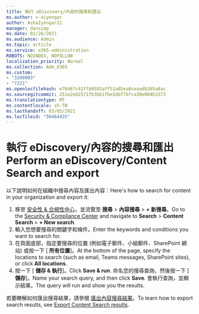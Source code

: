 ```yaml
---
title: 執行 eDiscovery/內容的搜尋和匯出
ms.author: v-aiyengar
author: AshaIyengar21
manager: dansimp
ms.date: 02/26/2021
ms.audience: Admin
ms.topic: article
ms.service: o365-administration
ROBOTS: NOINDEX, NOFOLLOW
localization_priority: Normal
ms.collection: Adm_O365
ms.custom:
- "3200003"
- "7221"
ms.openlocfilehash: e76467c42ffb9583aff51a05ea8ceaadb265a8ac
ms.sourcegitcommit: 251e2e82571fb3bb1fbe3dbf7bfca30e004b3373
ms.translationtype: MT
ms.contentlocale: zh-TW
ms.lasthandoff: 03/05/2021
ms.locfileid: "50464435"
---
```

# <a name="perform-an-ediscoverycontent-search-and-export"></a><span data-ttu-id="a7502-102">執行 eDiscovery/內容的搜尋和匯出</span><span class="sxs-lookup"><span data-stu-id="a7502-102">Perform an eDiscovery/Content Search and export</span></span>

<span data-ttu-id="a7502-103">以下說明如何在組織中搜尋內容及匯出內容：</span><span class="sxs-lookup"><span data-stu-id="a7502-103">Here's how to search for content in your organization and export it:</span></span>

1. <span data-ttu-id="a7502-104">移至 [安全性 & 合規性中心](https://go.microsoft.com/fwlink/?linkid=2086958)，並流覽至 **搜尋**  >  **內容搜尋**  >  **+ 新搜尋**。</span><span class="sxs-lookup"><span data-stu-id="a7502-104">Go to the [Security & Compliance Center](https://go.microsoft.com/fwlink/?linkid=2086958) and navigate to **Search** > **Content Search** > **+ New search**.</span></span>
1. <span data-ttu-id="a7502-105">輸入您想要搜尋的關鍵字和條件。</span><span class="sxs-lookup"><span data-stu-id="a7502-105">Enter the keywords and conditions you want to search for.</span></span>
1. <span data-ttu-id="a7502-106">在頁面底部，指定要搜尋的位置 (例如電子郵件、小組郵件、SharePoint 網站) 或按一下 [ **所有位置**]。</span><span class="sxs-lookup"><span data-stu-id="a7502-106">At the bottom of the page, specify the locations to search (such as email, Teams messages, SharePoint sites), or click **All locations**.</span></span>
1. <span data-ttu-id="a7502-107">按一下 [ **儲存 & 執行**]。</span><span class="sxs-lookup"><span data-stu-id="a7502-107">Click **Save & run**.</span></span> <span data-ttu-id="a7502-108">命名您的搜尋查詢，然後按一下 [ **儲存**]。</span><span class="sxs-lookup"><span data-stu-id="a7502-108">Name your search query, and then click **Save**.</span></span> <span data-ttu-id="a7502-109">會執行查詢，並顯示結果。</span><span class="sxs-lookup"><span data-stu-id="a7502-109">The query will run and show you the results.</span></span>

<span data-ttu-id="a7502-110">若要瞭解如何匯出搜尋結果，請參閱 [匯出內容搜尋結果](https://go.microsoft.com/fwlink/?linkid=2102118)。</span><span class="sxs-lookup"><span data-stu-id="a7502-110">To learn how to export search results, see [Export Content Search results](https://go.microsoft.com/fwlink/?linkid=2102118).</span></span>


